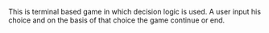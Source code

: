 This is terminal based game in which decision logic is used. A user input his choice and on the basis of that choice the game continue or end.
